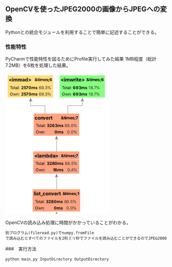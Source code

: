 ## OpenCVを使ったJPEG2000の画像からJPEGへの変換

Pythonとの統合モジュールを利用することで簡単に記述することができる。

### 性能特性
PyCharmで性能特性を図るためにProfile実行してみた結果
1MB程度（総計7.2MB）を6枚を処理した結果。

![プロファイル画像](profile.png "プロファイル")

OpenCVの読み込み処理に時間がかかっていることがわかる。

```md
別プログラム(fileread.py)でnumpy.fromFile
で読み込むとすべてのファイルを2桁ミリ秒でファイルを読み込むことができるのでJPEG2000ファイルの解析に時間が時間がかかっているようです。
```


###　実行方法
```bash
python main.py InputDirectory OutputDirectory
```


